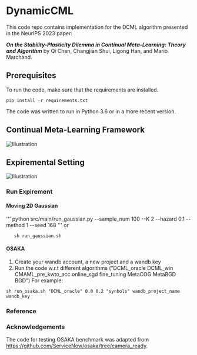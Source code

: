 # DynamicCML

This code repo contains implementation for the DCML algorithm presented in the NeurIPS 2023 paper:

***On the Stability-Plasticity Dilemma in Continual Meta-Learning: Theory and Algorithm*** by Qi Chen, Changjian Shui, Ligong Han, and Mario Marchand.



## Prerequisites

To run the code, make sure that the requirements are installed.

```
pip install -r requirements.txt
```

The code was written to run in Python 3.6 or in a more recent version.

## Continual Meta-Learning Framework
![Illustration](./cml.jpg)

## Expiremental Setting
![Illustration](./experiment.jpg)
### Run Expirement

#### Moving 2D Gaussian
'''
    python src/main/run_gaussian.py --sample_num 100 --K 2 --hazard 0.1 --method 1 --seed 168
'''
or 
```
   sh run_gaussian.sh
```
#### OSAKA 
1. Create your wandb account, a new project and a wandb key
2. Run the code w.r.t different algorithms ("DCML_oracle DCML_win CMAML_pre_kwto_acc online_sgd fine_tuning MetaCOG MetaBGD BGD")
For example:

```
sh run_osaka.sh "DCML_oracle" 0.0 0.2 "synbols" wandb_project_name  wandb_key
```

### Reference

### Acknowledgements
The code for testing OSAKA benchmark was adapted from https://github.com/ServiceNow/osaka/tree/camera_ready.

